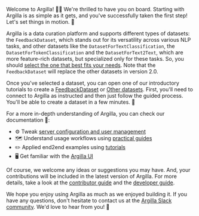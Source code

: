 Welcome to Argilla! 👋😁 We're thrilled to have you on board. Starting with Argilla is as simple as it gets, and you've successfully taken the first step! Let's set things in motion. 🚀

Argilla is a data curation platform and supports different types of datasets: the `FeedbackDataset`, which stands out for its versatility across various NLP tasks, and other datasets like the `DatasetForTextClassification`, the `DatasetForTokenClassification` and the `DatasetForText2Text`, which are more feature-rich datasets, but specialized only for these tasks. So, you should [select the one that best fits your needs](https://docs.argilla.io/en/latest/practical_guides/choose_dataset.html). Note that the `FeedbackDataset` will replace the other datasets in version 2.0.

Once you've selected a dataset, you can open one of our introductory tutorials to create a [FeedbackDataset](https://colab.research.google.com/github/argilla-io/argilla/blob/develop/docs/_source/getting_started/quickstart_workflow_feedback.ipynb) or [Other datasets](https://colab.research.google.com/github/argilla-io/argilla/blob/develop/docs/_source/getting_started/quickstart_workflow.ipynb). First, you'll need to connect to Argilla as instructed and then just follow the guided process. You'll be able to create a dataset in a few minutes. 🤩

For a more in-depth understanding of Argilla, you can check our documentation 📖:

* ⚙️ Tweak [server configuration and user management](https://docs.argilla.io/en/latest/getting_started/installation/configurations/configurations.html)
* 🗺️ Understand usage workflows using [practical guides](https://docs.argilla.io/en/latest/practical_guides/index.html)
* ✏️ Applied end2end examples using [tutorials](https://docs.argilla.io/en/latest/tutorials_and_integrations/tutorials/tutorials.html)
* 🖥️ Get familiar with the [Argilla UI](https://docs.argilla.io/en/latest/reference/webapp/index.html)

Of course, we welcome any ideas or suggestions you may have. And, your contributions will be included in the latest version of Argilla. For more details, take a look at the [contributor guide](https://docs.argilla.io/en/latest/contributing/contributing.html) and the [developer guide](https://docs.argilla.io/en/latest/community/developer_docs.html).

We hope you enjoy using Argilla as much as we enjoyed building it. If you have any questions, don't hesitate to contact us at the [Argilla Slack community](https://join.slack.com/t/rubrixworkspace/shared_invite/zt-whigkyjn-a3IUJLD7gDbTZ0rKlvcJ5g). We'd love to hear from you! 🙌
